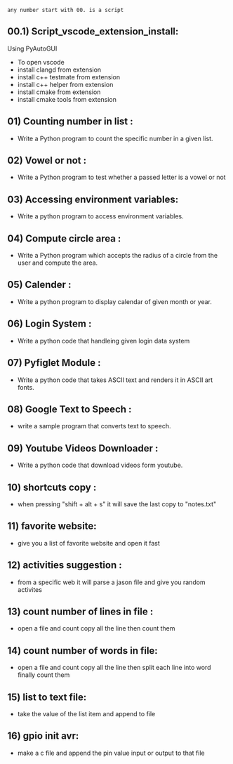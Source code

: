 `any number start with 00. is a script`

## 00.1) Script_vscode_extension_install:
 Using PyAutoGUI 
- To open vscode 
- install clangd from extension
- install c++ testmate  from extension
- install c++ helper  from extension
- install cmake  from extension
- install cmake tools  from extension

## 01) Counting number in list :   
 * Write a Python program to count the specific number  in a given list.
## 02) Vowel or not : 
 * Write a Python program to test whether a passed letter is a vowel or not
## 03) Accessing environment variables:
 * Write a python program to access environment variables.
## 04) Compute circle area :
 * Write a Python program which accepts the radius of a circle from the user and compute the area.
## 05) Calender :
 * Write a python program to display calendar of given month or year.
## 06) Login System :
 * Write a python code that handleing given login data system
## 07) Pyfiglet Module :
 * Write a python code that takes ASCII text and renders it in ASCII art fonts.
## 08) Google Text to Speech : 
 * write a sample program that converts text to speech.
## 09) Youtube Videos Downloader :
 * Write a python code that download videos form youtube.
## 10) shortcuts copy :
 * when pressing "shift + alt + s" it will save the last copy to "notes.txt"
## 11) favorite website:
 * give you a list of favorite website and open it fast
## 12) activities suggestion :
 * from a specific web it will parse a jason file and give you random activites
## 13) count number of lines in file :
 * open a file and count copy all the line then count them
## 14) count number of words in file:
 * open a file and count copy all the line then split each line into word finally count them
## 15) list to text file:
 * take the value of the list item and append to file 
## 16) gpio init avr:
 * make a c file and append the pin value input or output to that file